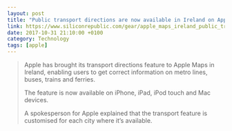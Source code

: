 ```yaml
---
layout: post
title: "Public transport directions are now available in Ireland on Apple Maps"
link: https://www.siliconrepublic.com/gear/apple_maps_ireland_public_transport_directions
date: 2017-10-31 21:10:00 +0100
category: Technology
tags: [apple]
---
```


>Apple has brought its transport directions feature to Apple Maps in Ireland, enabling users to get correct information on metro lines, buses, trains and ferries.
>
>The feature is now available on iPhone, iPad, iPod touch and Mac devices.
>
>A spokesperson for Apple explained that the transport feature is customised for each city where it’s available.
